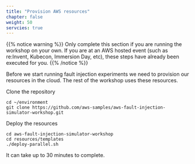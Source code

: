 ```yaml
---
title: "Provision AWS resources"
chapter: false
weight: 50
servcies: true
---
```


{{% notice warning %}}
Only complete this section if you are running the workshop on your own. If you are at an AWS hosted event (such as re:Invent, Kubecon, Immersion Day, etc), these steps have already been executed for you.
{{% /notice %}}

Before we start running fault injection experiments we need to provision our resources in the cloud. The rest of the workshop uses these resources.

Clone the repository

```
cd ~/environment
git clone https://github.com/aws-samples/aws-fault-injection-simulator-workshop.git
```

Deploy the resources

```
cd aws-fault-injection-simulator-workshop
cd resources/templates
./deploy-parallel.sh
```

It can take up to 30 minutes to complete.  
